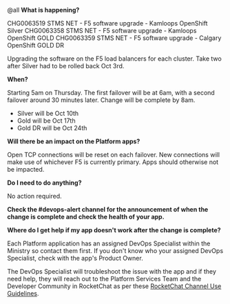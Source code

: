 @all
**What is happening?**

CHG0063519 STMS NET - F5 software upgrade - Kamloops OpenShift Silver
CHG0063358 STMS NET - F5 software upgrade - Kamloops OpenShift GOLD
CHG0063359 STMS NET - F5 software upgrade - Calgary OpenShift GOLD DR

Upgrading the software on the F5 load balancers for each cluster. Take two after Silver had to be rolled back Oct 3rd.

**When?**

Starting 5am on Thursday. The first failover will be at 6am, with a second failover around 30 minutes later. Change will be complete by 8am.

- Silver will be Oct 10th
- Gold will be Oct 17th
- Gold DR will be Oct 24th

**Will there be an impact on the Platform apps?**

Open TCP connections will be reset on each failover. New connections will make use of whichever F5 is currently primary. Apps should otherwise not be impacted.

**Do I need to do anything?**

No action required.

**Check the #devops-alert channel for the announcement of when the change is complete and check the health of your app.**

**Where do I get help if my app doesn't work after the change is complete?**

Each Platform application has an assigned DevOps Specialist within the Ministry so contact them first. If you don't know who your assigned DevOps Specialist, check with the app's Product Owner.

The DevOps Specialist will troubleshoot the issue with the app and if they need help, they will reach out to the Platform Services Team and the Developer Community in RocketChat as per these [RocketChat Channel Use Guidelines](https://docs.developer.gov.bc.ca/rocketchat-channel-descriptions/).
